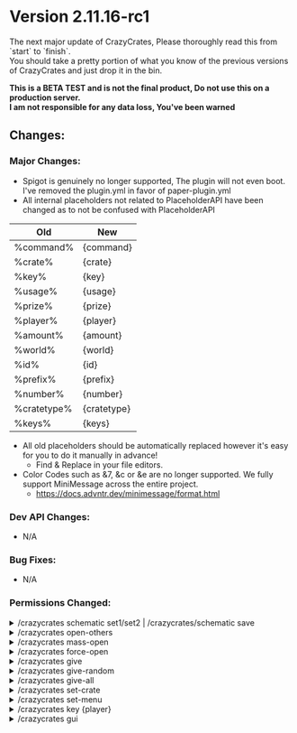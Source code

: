 # Version 2.11.16-rc1
<p>
The next major update of CrazyCrates, Please thoroughly read this from `start` to `finish`.<br>
You should take a pretty portion of what you know of the previous versions of CrazyCrates and just drop it in the bin.

**This is a BETA TEST and is not the final product, Do not use this on a production server.**<br>
**I am not responsible for any data loss, You've been warned**
</p>

## Changes:
 ### Major Changes:
  * Spigot is genuinely no longer supported, The plugin will not even boot. I've removed the plugin.yml in favor of paper-plugin.yml
  * All internal placeholders not related to PlaceholderAPI have been changed as to not be confused with PlaceholderAPI

| Old         | New         |
|-------------|-------------|
| %command%   | {command}   |
| %crate%     | {crate}     |
| %key%       | {key}       |
| %usage%     | {usage}     |
| %prize%     | {prize}     |
| %player%    | {player}    |
| %amount%    | {amount}    |
| %world%     | {world}     |
| %id%        | {id}        |
| %prefix%    | {prefix}    |
| %number%    | {number}    |
| %cratetype% | {cratetype} |
| %keys%      | {keys}      |

 * All old placeholders should be automatically replaced however it's easy for you to do it manually in advance!
   * Find & Replace in your file editors.
  * Color Codes such as &7, &c or &e are no longer supported. We fully support MiniMessage across the entire project.
    * https://docs.advntr.dev/minimessage/format.html

 ### Dev API Changes:
  * N/A

 ### Bug Fixes:
  * N/A

 ### Permissions Changed:

<details><summary>/crazycrates schematic set1/set2 | /crazycrates/schematic save</summary>

| Old                                        | New                                         |
|--------------------------------------------|---------------------------------------------|
| crazycrates.command.admin.schematic.save   | crazycrates.command.admin.schematic-save    |
| crazycrates.command.admin.schematic.set    | crazycrates.command.admin.schematic-set     |
</details>

<details><summary>/crazycrates open-others</summary>

| Old                                        | New                                         |
|--------------------------------------------|---------------------------------------------|
| crazycrates.command.admin.open.others      | crazycrates.command.admin.open-others       |
</details>

<details><summary>/crazycrates mass-open</summary>

| Old                                        | New                                         |
|--------------------------------------------|---------------------------------------------|
| crazycrates.command.admin.mass.open        | crazycrates.command.admin.mass-open         |
</details>

<details><summary>/crazycrates force-open</summary>

| Old                                        | New                                         |
|--------------------------------------------|---------------------------------------------|
| crazycrates.command.admin.forceopen        | crazycrates.command.admin.force-open        |
</details>

<details><summary>/crazycrates give</summary>

| Old                                        | New                                         |
|--------------------------------------------|---------------------------------------------|
| crazycrates.command.admin.givekey          | crazycrates.command.admin.give-key          |
</details>

<details><summary>/crazycrates give-random</summary>

| Old                                        | New                                         |
|--------------------------------------------|---------------------------------------------|
| crazycrates.command.admin.giverandomkey    | crazycrates.command.admin.give-random-key   |
</details>

<details><summary>/crazycrates give-all</summary>

| Old                                        | New                                         |
|--------------------------------------------|---------------------------------------------|
| crazycrates.command.admin.giveall          | crazycrates.command.admin.give-all          |
| crazycrates.command.exclude.player.giveall | crazycrates.command.exclude.player.give-all |
</details>

<details><summary>/crazycrates set-crate</summary>

| Old                                        | New                                         |
|--------------------------------------------|---------------------------------------------|
| crazycrates.command.admin.set              | crazycrates.command.admin.set-crate         |
</details>


<details><summary>/crazycrates set-menu</summary>

| Old                               | New                                |
|-----------------------------------|------------------------------------|
| crazycrates.command.admin.setmenu | crazycrates.command.admin.set-menu |
</details>

<details><summary>/crazycrates key {player}</summary>

| Old                                   | New                                   |
|---------------------------------------|---------------------------------------|
| crazycrates.command.player.key.others | crazycrates.command.player.key-others |
</details>

<details><summary>/crazycrates gui</summary>

| Old                             | New                                   |
|---------------------------------|---------------------------------------|
| crazycrates.command.player.menu | crazycrates.command.player.crate-menu |
</details>